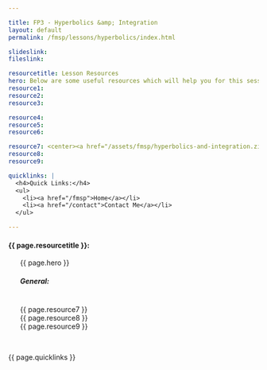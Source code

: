 ```yaml
---

title: FP3 - Hyperbolics &amp; Integration
layout: default
permalink: /fmsp/lessons/hyperbolics/index.html

slideslink:
fileslink:

resourcetitle: Lesson Resources
hero: Below are some useful resources which will help you for this session.<br/>
resource1:
resource2:
resource3:

resource4:
resource5:
resource6:

resource7: <center><a href="/assets/fmsp/hyperbolics-and-integration.zip" target="_blank" class="btn btn-ghost">FMSP Resources (from previous years)</a></center>
resource8:
resource9:

quicklinks: |
  <h4>Quick Links:</h4>
  <ul>
    <li><a href="/fmsp">Home</a></li>
    <li><a href="/contact">Contact Me</a></li>
  </ul>

---
```


<h4>{{ page.resourcetitle }}:</h4>
<ul style="list-style-type:disc;">
  {{ page.hero }}
  <br/>
  <!--<h5>Graph Sketching:</h5>
  <br/>
  {{ page.resource1 }}
  <br/>
  {{ page.resource2 }}
  <br/>
  {{ page.resource3 }}
  <br/>
  <h5>Conic Sections:</h5>
  <br/>
  {{ page.resource4 }}
  <br/>
  {{ page.resource5 }}
  <br/>
  {{ page.resource6 }}
  <br/>-->
  <h5>General:</h5>
  <br/>
  {{ page.resource7 }}
  <br/>
  {{ page.resource8 }}
  <br/>
  {{ page.resource9 }}
</ul>
<br/>

{{ page.quicklinks }}

<br/>
